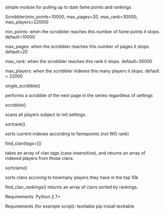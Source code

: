 simple module for pulling up to date fame points and rankings


Scrobbler(min_points=10000, max_pages=20, max_rank=30000, max_players=22000)

min_points: when the scrobbler reaches this number of fame points it stops. default=10000

max_pages: when the scrobbler reaches this number of pages it stops. default=20

max_rank: when the scrobbler reaches this rank it stops. default=30000

max_players: when the scrobbler indexes this many players it stops. default = 22000


single_scrobble()

performs a scrobble of the next page in the series regardless of settings


scrobble()

scans all players subject to init settings.


sortrank()

sorts current indexes according to famepoints (not WG rank)


find_clan(tags=[])

takes an array of clan tags (case insensitive), and returns an array of indexed players from those clans.


sortclans()

sorts clans accoring to howmany players they have in the top 10k


find_clan_rankings()
returns an array of clans sorted by rankings.


Requirements:
Python 2.7+


Requirements (for example script):
texttable
pip install texttable